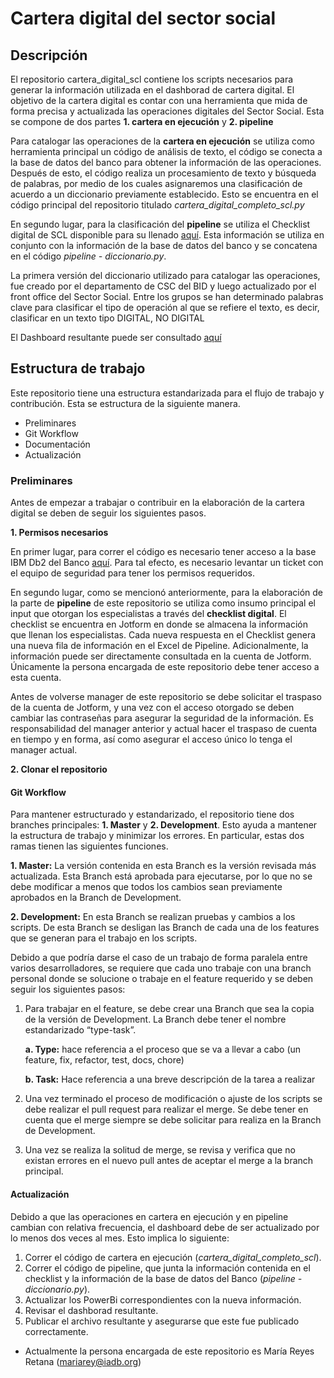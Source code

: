 # Cartera digital del sector social

## Descripción
El repositorio cartera_digital_scl contiene los scripts necesarios para generar la información utilizada en el dashborad de cartera digital. El objetivo de la cartera digital es contar con una herramienta que mida de forma precisa y actualizada las operaciones digitales del Sector Social. Esta se compone de dos partes **1. cartera en ejecución** y **2. pipeline**

Para catalogar las operaciones de la **cartera en ejecución** se utiliza como herramienta principal un código de análisis de texto, el código se conecta a la base de datos del banco para obtener la información de las operaciones. Después de esto, el código realiza un procesamiento de texto y búsqueda de palabras, por medio de los cuales asignaremos una clasificación de acuerdo a un diccionario previamente establecido. Esto se encuentra en el código principal del repositorio titulado *cartera_digital_completo_scl.py*

En segundo lugar, para la clasificación del **pipeline** se utiliza el Checklist digital de SCL disponible para su llenado [aquí](https://www.jotform.com/form/211395055225047). Esta información se utiliza en conjunto con la información de la base de datos del banco y se concatena en el código *pipeline - diccionario.py*.
 
La primera versión del diccionario utilizado para catalogar las operaciones, fue creado por el departamento de CSC del BID y luego actualizado por el front office del Sector Social. Entre los grupos se han determinado palabras clave para clasificar el tipo de operación al que se refiere el texto, es decir, clasificar en un texto tipo DIGITAL, NO DIGITAL
 
El Dashboard resultante puede ser consultado [aquí](https://app.powerbi.com/groups/me/reports/292b5455-fb3f-4e0a-a719-babd34bf4c2f/ReportSection5810b828c73cd57c2b25?ctid=9dfb1a05-5f1d-449a-8960-62abcb479e7d)

## Estructura de trabajo
Este repositorio tiene una estructura estandarizada para el flujo de trabajo y contribución. Esta se estructura de la siguiente manera. 

  * Preliminares
  * Git Workflow
  * Documentación
  * Actualización

### Preliminares

Antes de empezar a trabajar o contribuir en la elaboración de la cartera digital se deben de seguir los siguientes pasos. 

**1. Permisos necesarios**

En primer lugar, para correr el código es necesario tener acceso a la base IBM Db2 del Banco [aquí](https://slpedw.iadb.org/console/#explore/table). Para tal efecto, es necesario levantar un ticket con el equipo de seguridad para tener los permisos requeridos.

En segundo lugar, como se mencionó anteriormente, para la elaboración de la parte de **pipeline** de este repositorio se utiliza como insumo principal el input que otorgan los especialistas a través del **checklist digital**. El checklist se encuentra en Jotform en donde se almacena la información que llenan los especialistas. Cada nueva respuesta en el Checklist genera una nueva fila de información en el Excel de Pipeline. Adicionalmente, la información puede ser directamente consultada en la cuenta de Jotform. Únicamente la persona encargada de este repositorio debe tener acceso a esta cuenta. 

Antes de volverse manager de este repositorio se debe solicitar el traspaso de la cuenta de Jotform, y una vez con el acceso otorgado se deben cambiar las contraseñas para asegurar la seguridad de la información. Es responsabilidad del manager anterior y actual hacer el traspaso de cuenta en tiempo y en forma, así como asegurar el acceso único 
lo tenga el manager actual.

**2. Clonar el repositorio**

#### Git Workflow ####

Para mantener estructurado y estandarizado, el repositorio tiene dos branches principales: **1. Master**
y **2. Development**. Esto ayuda a mantener la estructura de trabajo y minimizar los errores. En particular, estas dos ramas tienen las siguientes funciones.

**1. Master:** La versión contenida en esta Branch es la versión revisada más actualizada. Esta Branch está aprobada para ejecutarse, por lo que no se debe modificar a menos que todos los cambios sean previamente aprobados en la Branch de Development. 

**2. Development:** En esta Branch se realizan pruebas y cambios a los scripts. De esta Branch se desligan las Branch de cada una de los features que se generan para el trabajo en los scripts. 

Debido a que podría darse el caso de un trabajo de forma paralela entre varios desarrolladores, se requiere que cada uno trabaje con una branch personal donde se solucione o trabaje en el feature requerido y se deben seguir los siguientes pasos: 

1) Para trabajar en el feature, se debe crear una Branch que sea la copia de la versión de Development. La Branch debe tener el nombre estandarizado “type-task”.

   **a.	Type:** hace referencia a el proceso que se va a llevar a cabo (un feature, fix, refactor, test, docs, chore)
    
   **b.	Task:** Hace referencia a una breve descripción de la tarea a realizar
    
2) Una vez terminado el proceso de modificación o ajuste de los scripts se debe realizar el pull request para realizar el merge. Se debe tener en cuenta que el merge siempre se debe solicitar para realiza en la Branch de Development. 
3) Una vez se realiza la solitud de merge, se revisa y verifica que no existan errores en el nuevo pull antes de aceptar el merge a la branch principal. 

#### Actualización ####

Debido a que las operaciones en cartera en ejecución y en pipeline cambian con relativa frecuencia, el dashboard debe de ser actualizado por lo menos dos veces al mes. Esto implica lo siguiente:
1. Correr el código de cartera en ejecución (*cartera_digital_completo_scl*). 
2. Correr el código de pipeline, que junta la información contenida en el checklist y la información de la base de datos del Banco (*pipeline - diccionario.py*). 
3. Actualizar los PowerBi correspondientes con la nueva información. 
4. Revisar el dashborad resultante. 
5. Publicar el archivo resultante y asegurarse que este fue publicado correctamente.

- Actualmente la persona encargada de este repositorio es María Reyes Retana (mariarey@iadb.org)
